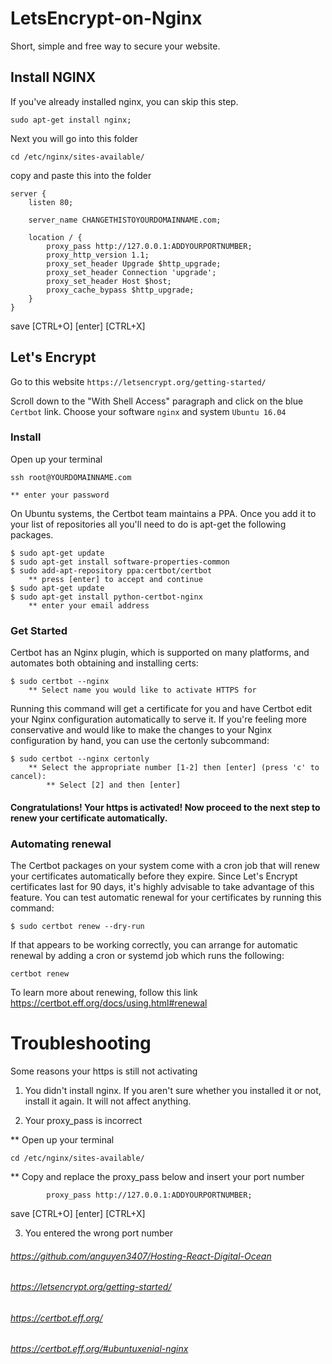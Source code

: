 # LetsEncrypt-on-Nginx

Short, simple and free way to secure your website.

## Install NGINX
If you've already installed nginx, you can skip this step.

`sudo apt-get install nginx;`

Next you will go into this folder

`cd /etc/nginx/sites-available/`

copy and paste this into the folder


    server {
        listen 80;

        server_name CHANGETHISTOYOURDOMAINNAME.com;

        location / {
            proxy_pass http://127.0.0.1:ADDYOURPORTNUMBER;
            proxy_http_version 1.1;
            proxy_set_header Upgrade $http_upgrade;
            proxy_set_header Connection 'upgrade';
            proxy_set_header Host $host;
            proxy_cache_bypass $http_upgrade;
        }
    }


 
save [CTRL+O] [enter] [CTRL+X]

## Let's Encrypt

Go to this website
`https://letsencrypt.org/getting-started/`

Scroll down to the "With Shell Access" paragraph and click on the blue `Certbot` link.
Choose your software `nginx` and system `Ubuntu 16.04`

### Install 

Open up your terminal 

    ssh root@YOURDOMAINNAME.com

    ** enter your password

On Ubuntu systems, the Certbot team maintains a PPA. Once you add it to your list of repositories all you'll need to do is apt-get the following packages.

    $ sudo apt-get update
    $ sudo apt-get install software-properties-common
    $ sudo add-apt-repository ppa:certbot/certbot
        ** press [enter] to accept and continue
    $ sudo apt-get update
    $ sudo apt-get install python-certbot-nginx 
        ** enter your email address
    
 ### Get Started
 Certbot has an Nginx plugin, which is supported on many platforms, and automates both obtaining and installing certs:
 
    $ sudo certbot --nginx
        ** Select name you would like to activate HTTPS for
    
Running this command will get a certificate for you and have Certbot edit your Nginx configuration automatically to serve it. If you're feeling more conservative and would like to make the changes to your Nginx configuration by hand, you can use the certonly subcommand:
    
    $ sudo certbot --nginx certonly
        ** Select the appropriate number [1-2] then [enter] (press 'c' to cancel):
            ** Select [2] and then [enter]
       
#### Congratulations! Your https is activated! Now proceed to the next step to renew your certificate automatically.
    
 ### Automating renewal
The Certbot packages on your system come with a cron job that will renew your certificates automatically before they expire. Since Let's Encrypt certificates last for 90 days, it's highly advisable to take advantage of this feature. You can test automatic renewal for your certificates by running this command:

    $ sudo certbot renew --dry-run
    
If that appears to be working correctly, you can arrange for automatic renewal by adding a cron or systemd job which runs the following:
 
    certbot renew 

To learn more about renewing, follow this link https://certbot.eff.org/docs/using.html#renewal

# Troubleshooting
Some reasons your https is still not activating

1. You didn't install nginx. If you aren't sure whether you installed it or not, install it again. It will not affect anything. 

2. Your proxy_pass is incorrect

** Open up your terminal

`cd /etc/nginx/sites-available/`

** Copy and replace the proxy_pass below and insert your port number

            proxy_pass http://127.0.0.1:ADDYOURPORTNUMBER;
            
save [CTRL+O] [enter] [CTRL+X]

3. You entered the wrong port number


###### https://github.com/anguyen3407/Hosting-React-Digital-Ocean
###### https://letsencrypt.org/getting-started/
###### https://certbot.eff.org/
###### https://certbot.eff.org/#ubuntuxenial-nginx
